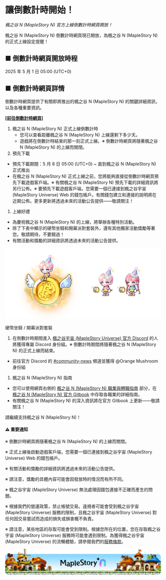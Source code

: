 # 讓倒數計時開始！

_楓之谷 N (MapleStory N) 官方上線倒數計時網頁開放！_

楓之谷 N (MapleStory N) 倒數計時網頁現已開放，為楓之谷 N (MapleStory N) 的正式上線設定提醒！

## ■ 倒數計時網頁開放時程

2025 年 5 月 1 日 05:00 (UTC+0)

## ■ 倒數計時網頁詳情

倒數計時網頁提供了有關即將推出的楓之谷 N (MapleStory N) 的關鍵詳細資訊，以及各種重要資訊。

[**\[前往倒數計時網頁\]**](https://msu.io/maplestoryn/launch-countdown)

1. 楓之谷 N (MapleStory N) 正式上線倒數計時
   * 您可以查看距離楓之谷 N (MapleStory N) 上線還剩下多少天。
   * 遊戲將在倒數計時結束的那一刻正式上線。※ 倒數計時網頁將隨著楓之谷 N (MapleStory N) 的上線而關閉。
2. 預先下載

* 預先下載期間：5 月 8 日 05:00 (UTC+0) \~ 直到楓之谷 N (MapleStory N) 正式推出
* 在楓之谷 N (MapleStory N) 正式上線之前，您將能夠直接從倒數計時網頁預先下載遊戲客戶端。※ 有關楓之谷 N (MapleStory N) 預先下載的詳細資訊將另行公佈。※ 要預先下載遊戲客戶端，您需要一個已連接到楓之谷宇宙 (MapleStory Universe) Web 的錢包帳戶。有關錢包建立和連接的說明將在近期公佈。更多更新將透過未來的活動公告提供——敬請關注！

1. 上線好禮

* 為慶祝楓之谷 N (MapleStory N) 的上線，將舉辦各種特別活動。
* 除了下表中顯示的硬幣坐騎和開幕派對套裝外，還有其他獨家活動獎勵等著您。敬請期待，不要錯過！
* 有關活動和獎勵的詳細資訊將透過未來的活動公告提供。

![](../.gitbook/assets/image_1747236243359_938.png)

硬幣坐騎 / 開幕派對套裝

1. 在倒數計時期間進入 [楓之谷宇宙 (MapleStory Universe) 官方 Discord](https://discord.gg/maplestoryuniverse) 的人將獲得專屬 Discord 身份組。※ 倒數計時期間將隨著楓之谷 N (MapleStory N) 的正式上線而結束。

* 前往官方 Discord 的 [#community-news](https://discordapp.com/channels/975999406941822996/1361214518620979361) 頻道並獲得 @Orange Mushroom 身份組

1. 楓之谷 N (MapleStory N) 指南

* 您可以使用網頁右側的 [楓之谷 N (MapleStory N) 職業與轉職指南](https://docs.maplestoryn.io/msn-101/classes-and-jobs) 部分，在 [楓之谷 N (MapleStory N) 官方 Gitbook](https://docs.maplestoryn.io/) 中存取各職業的詳細指南。
* 有關楓之谷 N (MapleStory N) 的深入資訊將在官方 Gitbook 上更新——敬請關注！

請繼續支持楓之谷 N (MapleStory N)！

#### ⚠️ 重要通知

※ 倒數計時網頁將隨著楓之谷 N (MapleStory N) 的上線而關閉。

※ 正式上線後啟動遊戲客戶端，您需要一個已連接到楓之谷宇宙 (MapleStory Universe) Web 的錢包帳戶。

※ 有關活動和獎勵的詳細資訊將透過未來的活動公告提供。

※ 請注意，獎勵的具體內容可能會因發放時的情況而有所不同。

※ 楓之谷宇宙 (MapleStory Universe) 無法處理因錢包連接不正確而產生的問題。

※ 根據我們的營運政策，禁止帳號交易。違規者可能會受到楓之谷宇宙 (MapleStory Universe) 服務的限制，且楓之谷宇宙 (MapleStory Universe) 對任何因交易嘗試而造成的損失或損害概不負責。

※ 請注意，某些地區的存取可能會受到限制。根據您所在的位置，您在存取楓之谷宇宙 (MapleStory Universe) 服務時可能會遇到限制。為獲得楓之谷宇宙 (MapleStory Universe) 的流暢體驗，請參閱我們的[服務條款](https://msu.io/policy/terms)。

![](../.gitbook/assets/image_1747236243359_752.png)
